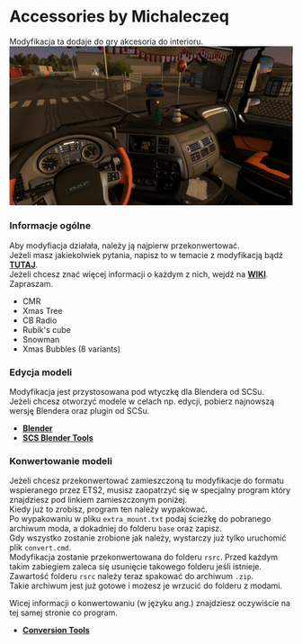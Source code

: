 # Accessories by Michaleczeq  

Modyfikacja ta dodaje do gry akcesoria do interioru.  
![promo_pic](https://github.com/Michaleczeq/Accessories-by-Michaleczeq/blob/master/preview/promo_pict.jpg)  

### Informacje ogólne  
Aby modyfiacja działała, należy ją najpierw przekonwertować.  
Jeżeli masz jakiekolwiek pytania, napisz to w temacie z modyfikacją bądź [**TUTAJ**](https://github.com/Michaleczeq/Accessories-by-Michaleczeq/issues).  
Jeżeli chcesz znać więcej informacji o każdym z nich, wejdź na [**WIKI**](https://github.com/Michaleczeq/Accessories-by-Michaleczeq/wiki). Zapraszam.

- CMR  
- Xmas Tree  
- CB Radio  
- Rubik's cube  
- Snowman  
- Xmas Bubbles (8 variants)  

### Edycja modeli  

Modyfikacja jest przystosowana pod wtyczkę dla Blendera od SCSu.  
Jeżeli chcesz otworzyć modele w celach np. edycji, pobierz najnowszą wersję Blendera oraz plugin od SCSu.  
 
- [**Blender**](https://www.blender.org/download/)  
- [**SCS Blender Tools**](https://github.com/SCSSoftware/BlenderTools/releases)  

### Konwertowanie modeli  

Jeżeli chcesz przekonwertować zamieszczoną tu modyfikacje do formatu wspieranego przez ETS2, musisz zaopatrzyć się w specjalny program który znajdziesz pod linkiem zamieszczonym poniżej.  
Kiedy już to zrobisz, program ten należy wypakować.  
Po wypakowaniu w pliku `extra_mount.txt` podaj ścieżkę do pobranego archiwum moda, a dokadniej do folderu `base` oraz zapisz.  
Gdy wszystko zostanie zrobione jak należy, wystarczy już tylko uruchomić plik `convert.cmd`.  
Modyfikacja zostanie przekonwertowana do folderu `rsrc`.
Przed każdym takim zabiegiem zaleca się usunięcie takowego folderu jeśli istnieje.  
Zawartość folderu `rsrc` należy teraz spakować do archiwum `.zip`.  
Takie archiwum jest już gotowe i możesz je wrzucić do folderu z modami.  

Wicej informacji o konwertowaniu (w języku ang.) znajdziesz oczywiście na tej samej stronie co program.

- [**Conversion Tools**](http://www.eurotrucksimulator2.com/conversion_tools.php)  
